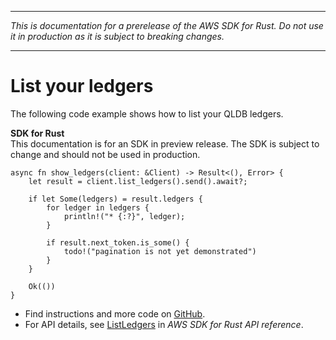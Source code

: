 --------

 *This is documentation for a prerelease of the AWS SDK for Rust\. Do not use it in production as it is subject to breaking changes\.* 

--------

# List your ledgers<a name="qldb_ListLedgers_rust_topic"></a>

The following code example shows how to list your QLDB ledgers\.

**SDK for Rust**  
This documentation is for an SDK in preview release\. The SDK is subject to change and should not be used in production\.
  

```
async fn show_ledgers(client: &Client) -> Result<(), Error> {
    let result = client.list_ledgers().send().await?;

    if let Some(ledgers) = result.ledgers {
        for ledger in ledgers {
            println!("* {:?}", ledger);
        }

        if result.next_token.is_some() {
            todo!("pagination is not yet demonstrated")
        }
    }

    Ok(())
}
```
+  Find instructions and more code on [GitHub](https://github.com/awsdocs/aws-doc-sdk-examples/tree/main/.rust_alpha/qldb#code-examples)\. 
+  For API details, see [ListLedgers](https://awslabs.github.io/aws-sdk-rust/) in *AWS SDK for Rust API reference*\. 